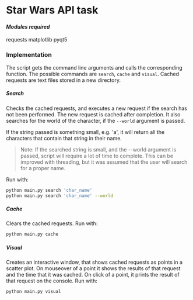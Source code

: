 # Star Wars API task

#### _Modules required_
requests
matplotlib
pyqt5

### Implementation
The script gets the command line arguments and calls the corresponding function.
The possible commands are `search`, `cache` and `visual`.
Cached requests are text files stored in a new directory.


##### Search
Checks the cached requests, and executes a new request if the search has not been performed.
The new request is cached after completion.
It also searches for the world of the character, if the `--world` argument is passed.

If the string passed is something small, e.g. 'a', it will return all the characters that contain that string in their name. 
> Note: If the searched string is small, and the --world argument is passed, script will require a lot of time to complete. 
This can be improved with threading, but it was assumed that the user will search for a proper name.

Run with:
```sh
python main.py search 'char_name'
python main.py search 'char_name' --world
```
##### Cache
Clears the cached requests. 
Run with:
```sh
python main.py cache
```



##### Visual
Creates an interactive window, that shows cached requests as points in a scatter plot.
On mouseover of a point it shows the results of that request and the time that it was cached.
On click of a point, it prints the result of that request on the console.
Run with:
```sh
python main.py visual
```

